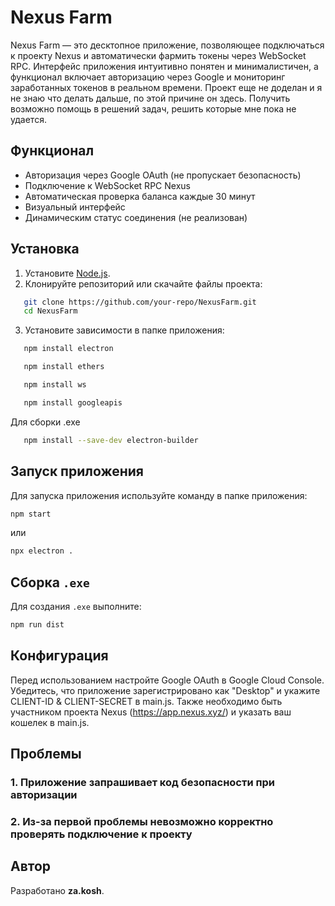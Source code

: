 # Nexus Farm

Nexus Farm — это десктопное приложение, позволяющее подключаться к проекту Nexus и автоматически фармить токены через WebSocket RPC. Интерфейс приложения интуитивно понятен и минималистичен, а функционал включает авторизацию через Google и мониторинг заработанных токенов в реальном времени.
Проект еще не доделан и я не знаю что делать дальше, по этой причине он здесь. Получить возможно помощь в решений задач, решить которые мне пока не удается.

## Функционал
- Авторизация через Google OAuth (не пропускает безопасность)
- Подключение к WebSocket RPC Nexus
- Автоматическая проверка баланса каждые 30 минут
- Визуальный интерфейс
- Динамическим статус соединения (не реализован)

## Установка
1. Установите [Node.js](https://nodejs.org/).
2. Клонируйте репозиторий или скачайте файлы проекта:
```sh
   git clone https://github.com/your-repo/NexusFarm.git
   cd NexusFarm
```
3. Установите зависимости в папке приложения:
```sh
   npm install electron
```
```sh
   npm install ethers
```
```sh
   npm install ws
```
```sh
   npm install googleapis
```
   Для сборки .exe
```sh
   npm install --save-dev electron-builder
```

## Запуск приложения
Для запуска приложения используйте команду в папке приложения:
```sh
npm start
```
или
```sh
npx electron .
```
## Сборка `.exe`
Для создания `.exe` выполните:
```sh
npm run dist
```

## Конфигурация
Перед использованием настройте Google OAuth в Google Cloud Console. Убедитесь, что приложение зарегистрировано как "Desktop" и укажите CLIENT-ID & CLIENT-SECRET в main.js.
Также необходимо быть участником проекта Nexus (https://app.nexus.xyz/) и указать ваш кошелек в main.js.

## Проблемы
### 1. Приложение запрашивает код безопасности при авторизации
### 2. Из-за первой проблемы невозможно корректно проверять подключение к проекту

## Автор
Разработано **za.kosh**.

